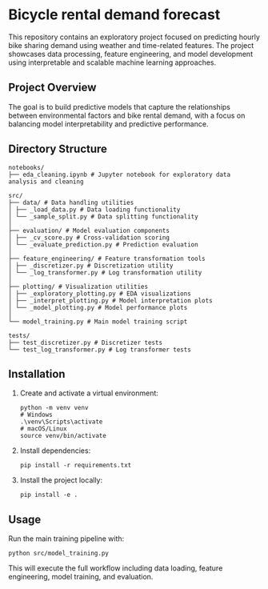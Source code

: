 # Bicycle rental demand forecast

This repository contains an exploratory project focused on predicting hourly bike sharing demand using weather and time-related features. The project showcases data processing, feature engineering, and model development using interpretable and scalable machine learning approaches.

## Project Overview

The goal is to build predictive models that capture the relationships between environmental factors and bike rental demand, with a focus on balancing model interpretability and predictive performance.

## Directory Structure

```
notebooks/
├── eda_cleaning.ipynb # Jupyter notebook for exploratory data analysis and cleaning

src/
├── data/ # Data handling utilities
│ ├── _load_data.py # Data loading functionality
│ └── _sample_split.py # Data splitting functionality
│
├── evaluation/ # Model evaluation components
│ ├── _cv_score.py # Cross-validation scoring
│ └── _evaluate_prediction.py # Prediction evaluation
│
├── feature_engineering/ # Feature transformation tools
│ ├── _discretizer.py # Discretization utility
│ └── _log_transformer.py # Log transformation utility
│
├── plotting/ # Visualization utilities
│ ├── _exploratory_plotting.py # EDA visualizations
│ ├── _interpret_plotting.py # Model interpretation plots
│ └── _model_plotting.py # Model performance plots
│
└── model_training.py # Main model training script

tests/
├── test_discretizer.py # Discretizer tests
└── test_log_transformer.py # Log transformer tests
```
## Installation

1. Create and activate a virtual environment:

   ```
   python -m venv venv
   # Windows
   .\venv\Scripts\activate
   # macOS/Linux
   source venv/bin/activate
   ```

2. Install dependencies:
   ```
   pip install -r requirements.txt
   ```
3. Install the project locally:
   ```
   pip install -e .
   ```
## Usage
Run the main training pipeline with:
   ```
   python src/model_training.py
   ```
This will execute the full workflow including data loading, feature engineering, model training, and evaluation.

